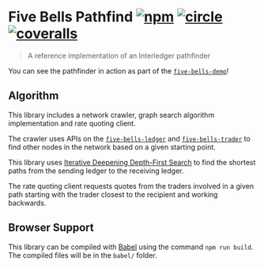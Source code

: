# Five Bells Pathfind [![npm][npm-image]][npm-url] [![circle][circle-image]][circle-url] [![coveralls][coveralls-image]][coveralls-url]

[npm-image]: https://img.shields.io/npm/v/five-bells-pathfind.svg?style=flat
[npm-url]: https://npmjs.org/package/five-bells-pathfind
[circle-image]: https://circleci.com/gh/interledger/five-bells-pathfind.svg?style=shield
[circle-url]: https://circleci.com/gh/interledger/five-bells-pathfind
[coveralls-image]: https://coveralls.io/repos/interledger/five-bells-pathfind/badge.svg?branch=master
[coveralls-url]: https://coveralls.io/r/interledger/five-bells-pathfind?branch=master


> A reference implementation of an Interledger pathfinder

You can see the pathfinder in action as part of the [`five-bells-demo`](https://github.com/interledger/five-bells-demo)!

## Algorithm

This library includes a network crawler, graph search algorithm implementation and rate quoting client.

The crawler uses APIs on the [`five-bells-ledger`](https://github.com/interledger/five-bells-ledger) and [`five-bells-trader`](https://github.com/interledger/five-bells-trader) to find other nodes in the network based on a given starting point.

This library uses [Iterative Deepening Depth-First Search](https://en.wikipedia.org/wiki/Iterative_deepening_depth-first_search) to find the shortest paths from the sending ledger to the receiving ledger.

The rate quoting client requests quotes from the traders involved in a given path starting with the trader closest to the recipient and working backwards.

## Browser Support

This library can be compiled with [Babel](https://babeljs.io/) using the command `npm run build`. The compiled files will be in the `babel/` folder.
